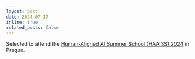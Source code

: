 ```yaml
---
layout: post
date: 2024-07-17
inline: true
related_posts: false
---
```



Selected to attend the <a href="https://humanaligned.ai">Human-Aligned AI Summer School (HAAISS) 2024</a> in Prague.
